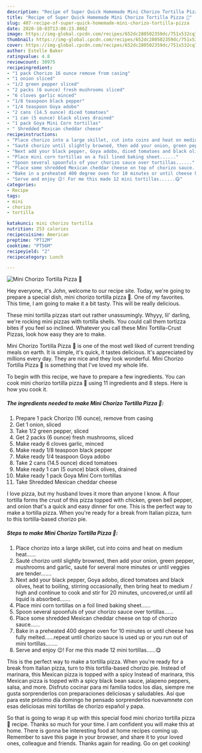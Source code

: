 ```yaml
---
description: "Recipe of Super Quick Homemade Mini Chorizo Tortilla Pizza 🍕"
title: "Recipe of Super Quick Homemade Mini Chorizo Tortilla Pizza 🍕"
slug: 407-recipe-of-super-quick-homemade-mini-chorizo-tortilla-pizza
date: 2020-10-03T13:08:23.086Z
image: https://img-global.cpcdn.com/recipes/652dc280502359dc/751x532cq70/mini-chorizo-tortilla-pizza-🍕-recipe-main-photo.jpg
thumbnail: https://img-global.cpcdn.com/recipes/652dc280502359dc/751x532cq70/mini-chorizo-tortilla-pizza-🍕-recipe-main-photo.jpg
cover: https://img-global.cpcdn.com/recipes/652dc280502359dc/751x532cq70/mini-chorizo-tortilla-pizza-🍕-recipe-main-photo.jpg
author: Estelle Baker
ratingvalue: 4.8
reviewcount: 30975
recipeingredient:
- "1 pack Chorizo 16 ounce remove from casing"
- "1 onion sliced"
- "1/2 green pepper sliced"
- "2 packs (6 ounce) fresh mushrooms sliced"
- "6 cloves garlic minced"
- "1/8 teaspoon black pepper"
- "1/4 teaspoon Goya adobo"
- "2 cans (14.5 ounce) diced tomatoes"
- "1 can (5 ounce) black olives drained"
- "1 pack Goya Mini Corn tortillas"
- " Shredded Mexican cheddar cheese"
recipeinstructions:
- "Place chorizo into a large skillet, cut into coins and heat on medium heat......"
- "Sauté chorizo until slightly browned, then add your onion, green pepper, mushrooms and garlic, sauté for several more minutes or until veggies are tender......."
- "Next add your black pepper, Goya adobo, diced tomatoes and black olives, heat to boiling, stirring occasionally, then bring heat to medium / high and continue to cook and stir for 20 minutes, uncovered,or until all liquid is absorbed......."
- "Place mini corn tortillas on a foil lined baking sheet......"
- "Spoon several spoonfuls of your chorizo sauce over tortillas......"
- "Place some shredded Mexican cheddar cheese on top of chorizo sauce......"
- "Bake in a preheated 400 degree oven for 10 minutes or until cheese has fully melted......repeat until chorizo sauce is used up or you run out of mini tortillas........"
- "Serve and enjoy 😉! For me this made 12 mini tortillas......😋"
categories:
- Recipe
tags:
- mini
- chorizo
- tortilla

katakunci: mini chorizo tortilla 
nutrition: 253 calories
recipecuisine: American
preptime: "PT12M"
cooktime: "PT56M"
recipeyield: "2"
recipecategory: Lunch

---
```



![Mini Chorizo Tortilla Pizza 🍕](https://img-global.cpcdn.com/recipes/652dc280502359dc/751x532cq70/mini-chorizo-tortilla-pizza-🍕-recipe-main-photo.jpg)

Hey everyone, it's John, welcome to our recipe site. Today, we're going to prepare a special dish, mini chorizo tortilla pizza 🍕. One of my favorites. This time, I am going to make it a bit tasty. This will be really delicious.

These mini tortilla pizzas start out rather unassumingly. Whyyy, lil&#39; darling, we&#39;re rocking mini pizzas with tortilla shells. You could call them tortizza bites if you feel so inclined. Whatever you call these Mini Tortilla-Crust Pizzas, look how easy they are to make.

Mini Chorizo Tortilla Pizza 🍕 is one of the most well liked of current trending meals on earth. It is simple, it's quick, it tastes delicious. It's appreciated by millions every day. They are nice and they look wonderful. Mini Chorizo Tortilla Pizza 🍕 is something that I've loved my whole life.


To begin with this recipe, we have to prepare a few ingredients. You can cook mini chorizo tortilla pizza 🍕 using 11 ingredients and 8 steps. Here is how you cook it.

<!--inarticleads1-->

##### The ingredients needed to make Mini Chorizo Tortilla Pizza 🍕:

1. Prepare 1 pack Chorizo (16 ounce), remove from casing
1. Get 1 onion, sliced
1. Take 1/2 green pepper, sliced
1. Get 2 packs (6 ounce) fresh mushrooms, sliced
1. Make ready 6 cloves garlic, minced
1. Make ready 1/8 teaspoon black pepper
1. Make ready 1/4 teaspoon Goya adobo
1. Take 2 cans (14.5 ounce) diced tomatoes
1. Make ready 1 can (5 ounce) black olives, drained
1. Make ready 1 pack Goya Mini Corn tortillas
1. Take  Shredded Mexican cheddar cheese


I love pizza, but my husband loves it more than anyone I know. A flour tortilla forms the crust of this pizza topped with chicken, green bell pepper, and onion that&#39;s a quick and easy dinner for one. This is the perfect way to make a tortilla pizza. When you&#39;re ready for a break from Italian pizza, turn to this tortilla-based chorizo pie. 

<!--inarticleads2-->

##### Steps to make Mini Chorizo Tortilla Pizza 🍕:

1. Place chorizo into a large skillet, cut into coins and heat on medium heat......
1. Sauté chorizo until slightly browned, then add your onion, green pepper, mushrooms and garlic, sauté for several more minutes or until veggies are tender.......
1. Next add your black pepper, Goya adobo, diced tomatoes and black olives, heat to boiling, stirring occasionally, then bring heat to medium / high and continue to cook and stir for 20 minutes, uncovered,or until all liquid is absorbed.......
1. Place mini corn tortillas on a foil lined baking sheet......
1. Spoon several spoonfuls of your chorizo sauce over tortillas......
1. Place some shredded Mexican cheddar cheese on top of chorizo sauce......
1. Bake in a preheated 400 degree oven for 10 minutes or until cheese has fully melted......repeat until chorizo sauce is used up or you run out of mini tortillas........
1. Serve and enjoy 😉! For me this made 12 mini tortillas......😋


This is the perfect way to make a tortilla pizza. When you&#39;re ready for a break from Italian pizza, turn to this tortilla-based chorizo pie. Instead of marinara, this Mexican pizza is topped with a spicy Instead of marinara, this Mexican pizza is topped with a spicy black bean sauce, jalapeno peppers, salsa, and more. Disfruto cocinar para mi familia todos los días, siempre me gusta sorprenderlos con preparaciones deliciosas y saludables. Así que para este próximo día domingo he pensado sorprenderlos nuevamnete con esas deliciosas mini tortillas de chorizo español y papa. 

So that is going to wrap it up with this special food mini chorizo tortilla pizza 🍕 recipe. Thanks so much for your time. I am confident you will make this at home. There is gonna be interesting food at home recipes coming up. Remember to save this page in your browser, and share it to your loved ones, colleague and friends. Thanks again for reading. Go on get cooking!
